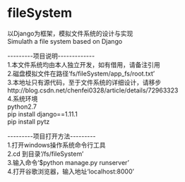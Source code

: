 # fileSystem

以Django为框架，模拟文件系统的设计与实现   
Simulath a file system based on Django

---------项目说明-------------     
1.本文件系统均由本人独立开发，如有借用，请备注引用     
2.磁盘模拟文件在路径‘fs/fileSystem/app_fs/root.txt’     
3.本地址只有源代码，至于文件系统的详细设计，请移步http://blog.csdn.net/chenfei0328/article/details/72963323       
4.系统环境                    
python2.7                 
pip install django==1.11.1                  
pip install pytz                

---------项目打开方法---------     
1.打开windows操作系统命令行工具     
2.cd 到目录‘/fs/fileSystem’    
3.输入命令‘$python manage.py runserver’    
4.打开谷歌浏览器，输入地址‘localhost:8000’    

